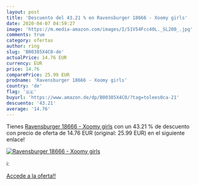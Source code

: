 ```yaml
---
layout: post
title: 'Descuento del 43.21 % en Ravensburger 18666 - Xoomy girls'
date: 2020-04-07 04:59:27
image: 'https://m.media-amazon.com/images/I/51V54Fcc40L._SL200_.jpg'
comments: true
category: ofertas
author: ring
slug: 'B00385X4C0-de'
actualPrice: 14.76 EUR
currency: EUR
price: 14.76
comparePrice: 25.99 EUR
prodname: 'Ravensburger 18666 - Xoomy girls'
country: 'de'
flag: '🇩🇪'
buyurl: 'https://www.amazon.de/dp/B00385X4C0/?tag=tolees0ca-21'
descuento: '43.21'
average: '14.76'
---
```


Tienes [Ravensburger 18666 - Xoomy girls](https://www.amazon.de/dp/B00385X4C0/?tag=tolees0ca-21) con un 43.21 % de descuento con precio de oferta de 14.76 EUR (original: 25.99 EUR) en el siguiente enlace!

[![Ravensburger 18666 - Xoomy girls](https://m.media-amazon.com/images/I/51V54Fcc40L._SL200_.jpg)](https://www.amazon.de/dp/B00385X4C0/?tag=tolees0ca-21)

ℹ️:


[Accede a la oferta!!](https://www.amazon.de/dp/B00385X4C0/?tag=tolees0ca-21)
